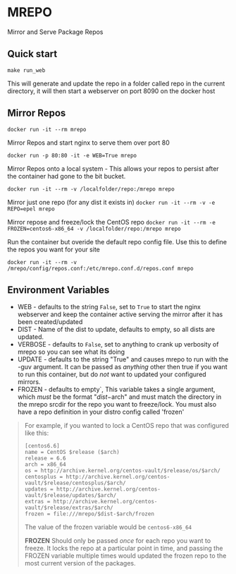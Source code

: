 # MREPO

Mirror and Serve Package Repos

## Quick start

`make run_web` 

This will generate and update the repo in a folder called repo in the current directory, it will then
start a webserver on port 8090 on the docker host 

## Mirror Repos

`docker run -it --rm mrepo`

Mirror Repos and start nginx to serve them over port 80

`docker run -p 80:80 -it -e WEB=True mrepo`

Mirror Repos onto a local system - This allows your repos to persist after the container had gone to the bit bucket.

`docker run -it --rm -v /localfolder/repo:/mrepo mrepo `

Mirror just one repo (for any dist it exists in)
`docker run -it --rm -v -e REPO=epel mrepo`

Mirror repose and freeze/lock the CentOS repo
`docker run -it --rm -e FROZEN=centos6-x86_64 -v /localfolder/repo:/mrepo mrepo`


Run the container but overide the default repo config file. Use this to define the repos you want for your site

`docker run -it --rm -v /mrepo/config/repos.conf:/etc/mrepo.conf.d/repos.conf mrepo`


##  Environment Variables

- WEB - defaults to the string `False`, set to `True` to start the nginx webserver and keep the container active serving the mirror after it has been created/updated
- DIST - Name of the dist to update, defaults to empty, so all dists are updated.
- VERBOSE - defaults to `False`, set to anything to crank up verbosity of mrepo so you can see what its doing
- UPDATE - defaults to the string "True" and causes mrepo to run with the -guv argument.  It can be passed as *anything* other then true if you want to run this container, but do *not* want to updated your configured mirrors.
- FROZEN - defaults to empty`,  This variable takes a single argument, which *must* be the format "$dist-$arch" and must match the directory in the mrepo srcdir for the repo you want to freeze/lock.  You must also have a repo definition in your distro config called 'frozen'

>For example, if you wanted to lock a CentOS repo that was configured like this:
>
>```
>[centos6.6]
>name = CentOS $release ($arch)
>release = 6.6
>arch = x86_64
>os = http://archive.kernel.org/centos-vault/$release/os/$arch/
>centosplus = http://archive.kernel.org/centos-vault/$release/centosplus/$arch/
>updates = http://archive.kernel.org/centos-vault/$release/updates/$arch/
>extras = http://archive.kernel.org/centos-vault/$release/extras/$arch/
>frozen = file:///mrepo/$dist-$arch/frozen
>```
>The value of the frozen variable would be `centos6-x86_64`
>
>**FROZEN** Should only be passed *once* for each repo you want to freeze. It locks the repo at a particular point in time, and passing the FROZEN variable multiple times would updated the frozen repo to the most current version of the packages.
